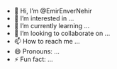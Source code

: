 - 👋 Hi, I’m @EmirEnverNehir
- 👀 I’m interested in ...
- 🌱 I’m currently learning ...
- 💞️ I’m looking to collaborate on ...
- 📫 How to reach me ...
- 😄 Pronouns: ...
- ⚡ Fun fact: ...

<!---
EmirEnverNehir/EmirEnverNehir is a ✨ special ✨ repository because its `README.md` (this file) appears on your GitHub profile.
You can click the Preview link to take a look at your changes.
--->
